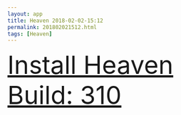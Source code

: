 ```yaml
---
layout: app
title: Heaven 2018-02-02-15:12
permalink: 201802021512.html
tags: [Heaven]
---
```

<div class="pure-g">
    <div class="pure-u-1-1" style="font-size: 4em">
        <a class="pure-button-primary" href="itms-services://?action=download-manifest&url=https%3A%2F%2Flitsungyisigono.github.io%2FTestScript%2Fmanifests%2F201802021512.plist"><i class="fa fa-download" aria-hidden="true"></i>Install Heaven Build: 310</a>
    </div>
</div>